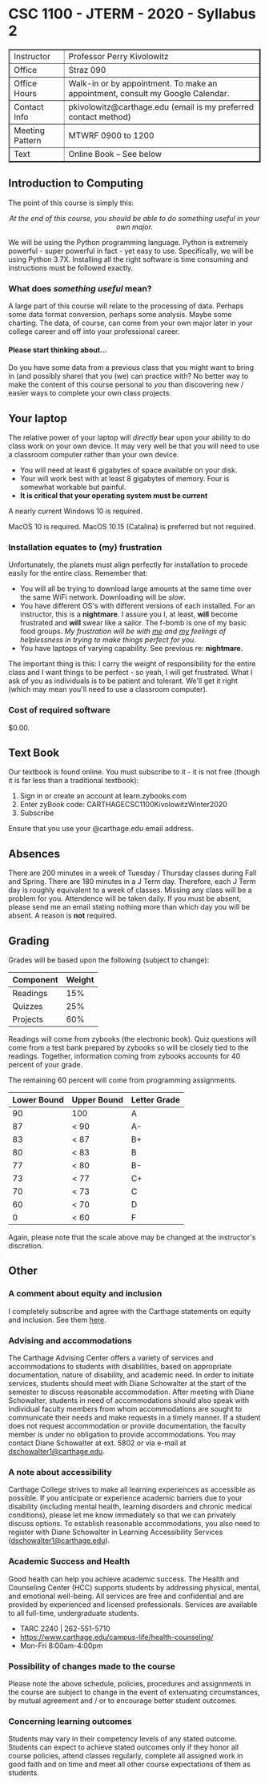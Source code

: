 # CSC 1100 - JTERM - 2020 - Syllabus 2

<table border="2" width="100%">
	<tr>
		<td>Instructor</td>
		<td>Professor Perry Kivolowitz</td>
	</tr>
	<tr>
		<td>Office</td>
		<td>Straz  090</td>
	</tr>
	<tr>
		<td>Office Hours</td>
		<td>Walk-in or by appointment.
   			To make an appointment, consult my Google Calendar.</td>
	</tr>
	<tr>
		<td>Contact Info</td>
		<td>pkivolowitz@carthage.edu
   			(email is my preferred contact method)</td>
	</tr>
	<tr>
		<td>Meeting Pattern</td>
		<td>MTWRF 0900 to 1200</td>
	</tr>
	<tr>
		<td>Text</td>
		<td>Online Book – See below</td>
	</tr>
</table>

## Introduction to Computing

The point of this course is simply this:

<center><i>At the end of this course, you should be able to do something useful in your own major.</i></center>

We will be using the Python programming language. Python is extremely powerful - super powerful in fact - yet easy to use. Specifically, we will be using Python 3.7X. Installing all the right software is time consuming and instructions must be followed exactly.

### What does *something useful* mean?

A large part of this course will relate to the processing of data. Perhaps some data format conversion, perhaps some analysis. Maybe some charting. The data, of course, can come from your own major later in your college career and off into your professional career.

#### Please start thinking about...

Do you have some data from a previous class that you might want to bring in (and possibly share) that you (we) can practice with? No better way to make the content of this course personal to *you* than discovering new / easier ways to complete your own class projects.

## Your laptop

The relative power of your laptop will *directly* bear upon your ability to do class work on your own device. It may very well be that you will need to use a classroom computer rather than your own device.

* You will need at least 6 gigabytes of space available on your disk.
* Your will work best with at least 8 gigabytes of memory. Four is somewhat workable but painful.
* **It is critical that your operating system must be current**

A nearly current Windows 10 is required. 

MacOS 10 is required. MacOS 10.15 (Catalina) is preferred but not required.

### Installation equates to (my) frustration

Unfortunately, the planets must align perfectly for installation to procede easily for the entire class. Remember that:

* You will all be trying to download large amounts at the same time over the same WiFi network. Downloading will be *slow*.
* You have different OS's with different versions of each installed. For an instructor, this is a **nightmare**. I assure you I, at least, **will** become frustrated and **will** swear like a sailor. The f-bomb is one of my basic food groups. *My frustration will be with <u>me</u> and <u>my</u> feelings of helplessness in trying to make things perfect for you*.  
* You have laptops of varying capability. See previous re: **nightmare**.

The important thing is this: I carry the weight of responsibility for the entire class and I want things to be perfect - so yeah, I will get frustrated. What I ask of you as individuals is to be patient and tolerant. We'll get it right (which may mean you'll need to use a classroom computer).

### Cost of  required software

$0.00.

## Text Book

Our textbook is found online. You must subscribe to it - it is not free (though it is far less than a traditional textbook):

1. Sign in or create an account at learn.zybooks.com
2. Enter zyBook code: CARTHAGECSC1100KivolowitzWinter2020
3. Subscribe

Ensure that you use your @carthage.edu email address.

## Absences

There are 200 minutes in a week of Tuesday / Thursday classes during Fall and Spring. There are 180 minutes in a J Term day. Therefore, each J Term day is roughly equivalent to a week of classes. Missing any class will be a problem for you. Attendence will be taken daily. If you must be absent, please send me an email stating nothing more than which day you will be absent. A reason is **not** required.

## Grading

Grades will be based upon the following (subject to change):

| Component | Weight |
| --------- | ------ |
| Readings | 15% |
| Quizzes | 25% |
| Projects | 60% |

Readings will come from zybooks (the electronic book). Quiz questions will come from a test bank prepared by zybooks so will be closely tied to the readings.  Together, information coming from zybooks accounts for 40 percent of your grade.

The remaining 60 percent will come from programming assignments.

| Lower Bound | Upper Bound | Letter Grade |
| ------- | -------- | ---------- |
| 90  | 100  | A |
| 87  | < 90  | A- |
| 83  | < 87  | B+ |
| 80  | < 83  | B |
| 77  | < 80 | B- |
| 73  | < 77  | C+ |
| 70  | < 73  | C |
| 60  | < 70 | D |
| 0  | < 60 | F |

Again, please note that the scale above may be changed at the instructor's discretion.

## Other

### A comment about equity and inclusion

I completely subscribe and agree with the Carthage statements on equity and inclusion. See them [here](https://www.carthage.edu/equity-inclusion/mission-statement/).

### Advising and accommodations

The Carthage Advising Center offers a variety of services and accommodations to students with disabilities, based on appropriate documentation, nature of disability, and academic need. In order to initiate services, students should meet with Diane Schowalter at the start of the semester to discuss reasonable accommodation. After meeting with Diane Schowalter, students in need of accommodations should also speak with individual faculty members from whom accommodations are sought to communicate their needs and make requests in a timely manner. If a student does not request accommodation or provide documentation, the faculty member is under no obligation to provide accommodations. You may contact Diane Schowalter at ext. 5802 or via e-mail at dschowalter1@carthage.edu.

### A note about accessibility

Carthage College strives to make all learning experiences as accessible as possible. If you anticipate or experience academic barriers due to your disability (including mental health, learning disorders and chronic medical conditions), please let me know immediately so that we can privately discuss options.  To establish reasonable accommodations, you also need to register with Diane Schowalter in Learning Accessibility Services (dschowalter1@carthage.edu).

### Academic Success and Health

Good health can help you achieve academic success. The Health and Counseling Center (HCC) supports students by addressing physical, mental, and emotional well-being. All services are free and confidential and are provided by experienced and licensed professionals. Services are available to all full-time, undergraduate students.

* TARC 2240 | 262-551-5710
* https://www.carthage.edu/campus-life/health-counseling/
* Mon-Fri 8:00am-4:00pm

### Possibility of changes made to the course

Please note the above schedule, policies, procedures and assignments in the course are subject to change in the event of extenuating circumstances, by mutual agreement and / or to encourage better student outcomes.

### Concerning learning outcomes

Students may vary in their competency levels of any stated outcome. Students can expect to achieve stated outcomes only if they honor all course policies, attend classes regularly, complete all assigned work in good faith and on time and meet all other course expectations of them as students.
